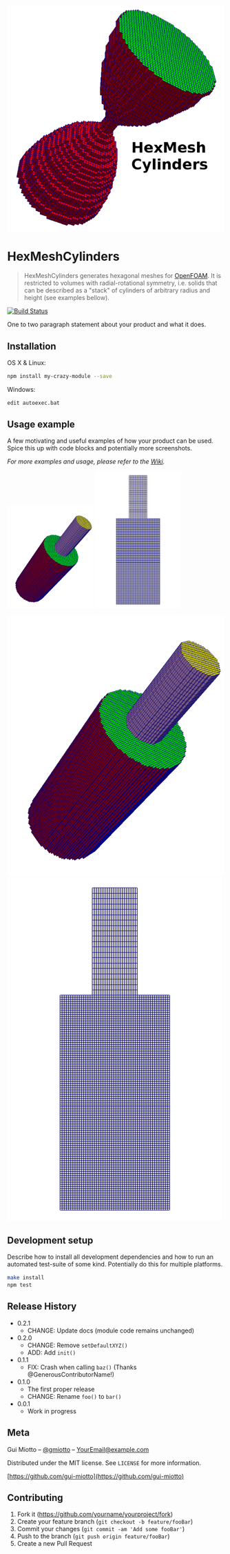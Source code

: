 ![](media/hexmeshcyl.png)

# HexMeshCylinders
> HexMeshCylinders generates hexagonal meshes for [OpenFOAM][openfoam-url].  It is restricted to volumes with radial-rotational symmetry, i.e. solids that can be described as a "stack" of cylinders of arbitrary radius and height (see examples bellow).

[![Build Status][travis-image]][travis-url]

One to two paragraph statement about your product and what it does.

## Installation

OS X & Linux:

```sh
npm install my-crazy-module --save
```

Windows:

```sh
edit autoexec.bat
```

## Usage example

A few motivating and useful examples of how your product can be used. Spice this up with code blocks and potentially more screenshots.

_For more examples and usage, please refer to the [Wiki][wiki]._

<img src="media/basic_1.png" alt="basic_1" width="200"/>
<img src="media/basic_2.png" alt="basic_2" width="200"/>


![](media/basic_1.png)
![](media/basic_2.png)


## Development setup

Describe how to install all development dependencies and how to run an automated test-suite of some kind. Potentially do this for multiple platforms.

```sh
make install
npm test
```

## Release History

* 0.2.1
    * CHANGE: Update docs (module code remains unchanged)
* 0.2.0
    * CHANGE: Remove `setDefaultXYZ()`
    * ADD: Add `init()`
* 0.1.1
    * FIX: Crash when calling `baz()` (Thanks @GenerousContributorName!)
* 0.1.0
    * The first proper release
    * CHANGE: Rename `foo()` to `bar()`
* 0.0.1
    * Work in progress

## Meta

Gui Miotto – [@gmiotto](https://twitter.com/gmiotto) – YourEmail@example.com

Distributed under the MIT license. See ``LICENSE`` for more information.

[https://github.com/gui-miotto](https://github.com/gui-miotto)

## Contributing

1. Fork it (<https://github.com/yourname/yourproject/fork>)
2. Create your feature branch (`git checkout -b feature/fooBar`)
3. Commit your changes (`git commit -am 'Add some fooBar'`)
4. Push to the branch (`git push origin feature/fooBar`)
5. Create a new Pull Request

<!-- Markdown link & img dfn's -->
[openfoam-url]: https://www.openfoam.com/


[npm-image]: https://img.shields.io/npm/v/datadog-metrics.svg?style=flat-square
[npm-url]: https://npmjs.org/package/datadog-metrics
[npm-downloads]: https://img.shields.io/npm/dm/datadog-metrics.svg?style=flat-square
[travis-image]: https://img.shields.io/travis/gui-miotto/HexMeshCylinders/master.svg?style=flat-square
[travis-url]: https://travis-ci.org/github/gui-miotto/HexMeshCylinders
[wiki]: https://github.com/yourname/yourproject/wiki
